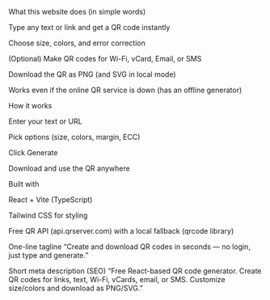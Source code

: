 What this website does (in simple words)

Type any text or link and get a QR code instantly

Choose size, colors, and error correction

(Optional) Make QR codes for Wi-Fi, vCard, Email, or SMS

Download the QR as PNG (and SVG in local mode)

Works even if the online QR service is down (has an offline generator)

How it works

Enter your text or URL

Pick options (size, colors, margin, ECC)

Click Generate

Download and use the QR anywhere

Built with

React + Vite (TypeScript)

Tailwind CSS for styling

Free QR API (api.qrserver.com) with a local fallback (qrcode library)

One-line tagline
“Create and download QR codes in seconds — no login, just type and generate.”

Short meta description (SEO)
“Free React-based QR code generator. Create QR codes for links, text, Wi-Fi, vCards, email, or SMS. Customize size/colors and download as PNG/SVG.”
